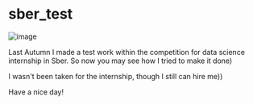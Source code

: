 # sber_test
![image](https://user-images.githubusercontent.com/67886861/160549734-2346a086-c1ba-4d74-9951-1cc89828560c.png)

Last Autumn I made a test work within the competition for data science internship in Sber. So now you may see how I tried to make it done) 

I wasn't been taken for the internship, though I still can hire me))

Have a nice day!
